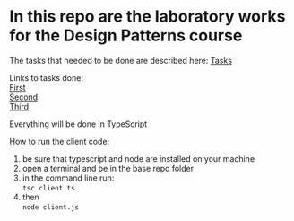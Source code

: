 # In this repo are the laboratory works for the Design Patterns course

The tasks that needed to be done are described here:
[Tasks](https://github.com/Wazea/SDTM-Labs)<br/>

Links to tasks done:<br/>
[First](https://github.com/galathinius/tmps/tree/master/creational)<br/>
[Second](https://github.com/galathinius/tmps/tree/master/structural)<br/>
[Third](https://github.com/galathinius/tmps/tree/master/behavioral)<br/>

Everything will be done in TypeScript<br/>

How to run the client code:<br/>

1. be sure that typescript and node are installed on your machine<br/>
2. open a terminal and be in the base repo folder<br/>
3. in the command line run:<br/>
   `tsc client.ts`<br/>
4. then<br/>
   `node client.js`
